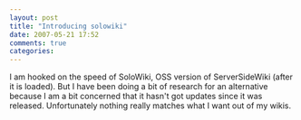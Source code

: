 ```yaml
---
layout: post
title: "Introducing solowiki"
date: 2007-05-21 17:52
comments: true
categories: 
---
```


<p>I am hooked on the speed of SoloWiki, OSS version of ServerSideWiki (after it is loaded). But I have been doing a bit of research for an alternative because I am a bit concerned that it hasn't got updates since it was released. Unfortunately nothing really matches what I want out of my wikis.</p>
